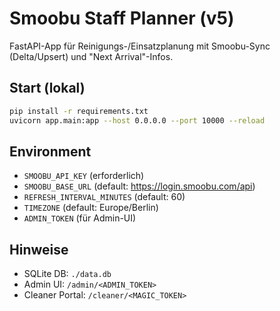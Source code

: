 # Smoobu Staff Planner (v5)

FastAPI-App für Reinigungs-/Einsatzplanung mit Smoobu-Sync (Delta/Upsert) und "Next Arrival"-Infos.

## Start (lokal)

```bash
pip install -r requirements.txt
uvicorn app.main:app --host 0.0.0.0 --port 10000 --reload
```

## Environment

- `SMOOBU_API_KEY` (erforderlich)
- `SMOOBU_BASE_URL` (default: https://login.smoobu.com/api)
- `REFRESH_INTERVAL_MINUTES` (default: 60)
- `TIMEZONE` (default: Europe/Berlin)
- `ADMIN_TOKEN` (für Admin-UI)

## Hinweise
- SQLite DB: `./data.db`
- Admin UI: `/admin/<ADMIN_TOKEN>`
- Cleaner Portal: `/cleaner/<MAGIC_TOKEN>`
